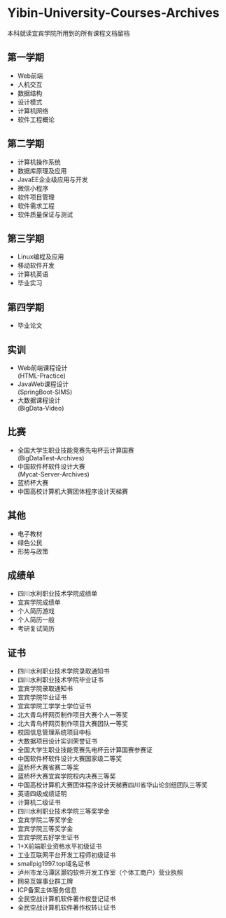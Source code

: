 # Yibin-University-Courses-Archives
本科就读宜宾学院所用到的所有课程文档留档

## 第一学期
* Web前端
* 人机交互
* 数据结构
* 设计模式
* 计算机网络
* 软件工程概论

## 第二学期
* 计算机操作系统
* 数据库原理及应用
* JavaEE企业级应用与开发
* 微信小程序
* 软件项目管理
* 软件需求工程
* 软件质量保证与测试

## 第三学期
* Linux编程及应用
* 移动软件开发
* 计算机英语
* 毕业实习

## 第四学期
* 毕业论文

## 实训
* Web前端课程设计
<br>(HTML-Practice)
* JavaWeb课程设计
<br>(SpringBoot-SIMS)
* 大数据课程设计
<br>(BigData-Video)

## 比赛
* 全国大学生职业技能竞赛先电杯云计算国赛
<br>(BigDataTest-Archives)
* 中国软件杯软件设计大赛
<br>(Mycat-Server-Archives)
* 蓝桥杯大赛
* 中国高校计算机大赛团体程序设计天梯赛

## 其他
* 电子教材
* 绿色公民
* 形势与政策

## 成绩单
* 四川水利职业技术学院成绩单
* 宜宾学院成绩单
* 个人简历游戏
* 个人简历一般
* 考研复试简历

## 证书
* 四川水利职业技术学院录取通知书
* 四川水利职业技术学院毕业证书
* 宜宾学院录取通知书
* 宜宾学院毕业证书
* 宜宾学院工学学士学位证书
* 北大青鸟杯网页制作项目大赛个人一等奖
* 北大青鸟杯网页制作项目大赛团队一等奖
* 校园信息管理系统项目中标
* 大数据项目设计实训荣誉证书
* 全国大学生职业技能竞赛先电杯云计算国赛参赛证
* 中国软件杯软件设计大赛国家级二等奖
* 蓝桥杯大赛省赛二等奖
* 蓝桥杯大赛宜宾学院校内决赛三等奖
* 中国高校计算机大赛团体程序设计天梯赛四川省华山论剑组团队三等奖
* 英语四级成绩证明
* 计算机二级证书
* 四川水利职业技术学院三等奖学金
* 宜宾学院二等奖学金
* 宜宾学院三等奖学金
* 宜宾学院五好学生证书
* 1+X前端职业资格水平初级证书
* 工业互联网平台开发工程师初级证书
* smallpig1997.top域名证书
* 泸州市龙马潭区灏钧软件开发工作室（个体工商户）营业执照
* 网易互娱事业群工牌
* ICP备案主体服务信息
* 全民空战计算机软件著作权登记证书
* 全民空战计算机软件著作权转让证书
